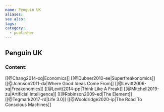 ```yaml
---
name: Penguin UK
aliases:
see also:
tags:
category:
  - publisher
---
```


## Penguin UK

### Content:
[[@Chang2014-xq|Economics]]
[[@Dubner2010-ee|Superfreakonomics]]
[[@Johnson2011-da|Where Good Ideas Come From]]
[[@Levitt2006-xq|Freakonomics]]
[[@Levitt2014-pp|Think Like A Freak]]
[[@Mitchell2019-zu|Artificial Intelligence]]
[[@Robinson2009-ed|The Element]]
[[@Tegmark2017-rd|Life 3.0]]
[[@Wooldridge2020-ip|The Road To Conscious Machines]]